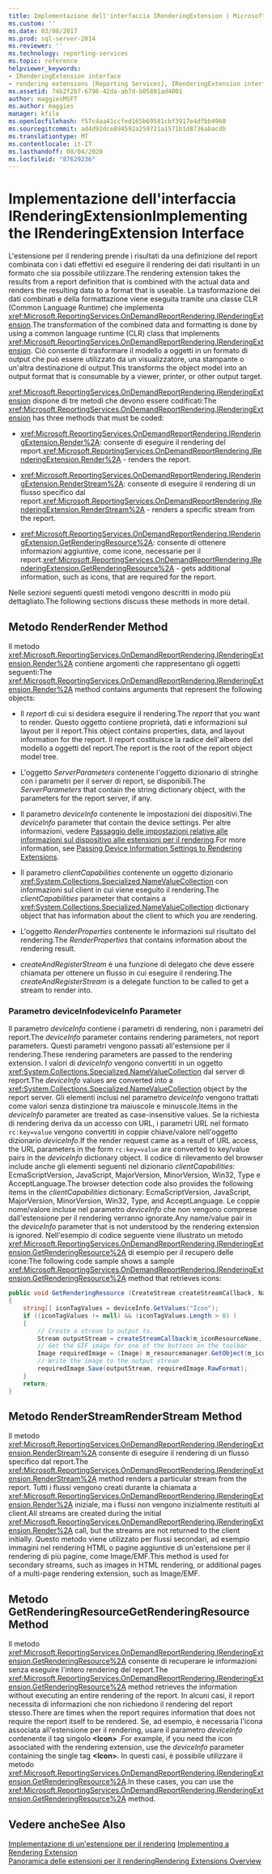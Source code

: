 ```yaml
---
title: Implementazione dell'interfaccia IRenderingExtension | Microsoft Docs
ms.custom: ''
ms.date: 03/08/2017
ms.prod: sql-server-2014
ms.reviewer: ''
ms.technology: reporting-services
ms.topic: reference
helpviewer_keywords:
- IRenderingExtension interface
- rendering extensions [Reporting Services], IRenderingExtension interface
ms.assetid: 74b2f2b7-6796-42da-ab7d-b05891ad4001
author: maggiesMSFT
ms.author: maggies
manager: kfile
ms.openlocfilehash: f57c4aa41ccfed165b69581cbf3917e4dfbb4960
ms.sourcegitcommit: ad4d92dce894592a259721a1571b1d8736abacdb
ms.translationtype: MT
ms.contentlocale: it-IT
ms.lasthandoff: 08/04/2020
ms.locfileid: "87629236"
---
```

# <a name="implementing-the-irenderingextension-interface"></a><span data-ttu-id="85259-102">Implementazione dell'interfaccia IRenderingExtension</span><span class="sxs-lookup"><span data-stu-id="85259-102">Implementing the IRenderingExtension Interface</span></span>
  <span data-ttu-id="85259-103">L'estensione per il rendering prende i risultati da una definizione del report combinata con i dati effettivi ed eseguire il rendering dei dati risultanti in un formato che sia possibile utilizzare.</span><span class="sxs-lookup"><span data-stu-id="85259-103">The rendering extension takes the results from a report definition that is combined with the actual data and renders the resulting data to a format that is useable.</span></span> <span data-ttu-id="85259-104">La trasformazione dei dati combinati e della formattazione viene eseguita tramite una classe CLR (Common Language Runtime) che implementa <xref:Microsoft.ReportingServices.OnDemandReportRendering.IRenderingExtension>.</span><span class="sxs-lookup"><span data-stu-id="85259-104">The transformation of the combined data and formatting is done by using a common language runtime (CLR) class that implements <xref:Microsoft.ReportingServices.OnDemandReportRendering.IRenderingExtension>.</span></span> <span data-ttu-id="85259-105">Ciò consente di trasformare il modello a oggetti in un formato di output che può essere utilizzato da un visualizzatore, una stampante o un'altra destinazione di output.</span><span class="sxs-lookup"><span data-stu-id="85259-105">This transforms the object model into an output format that is consumable by a viewer, printer, or other output target.</span></span>  
  
 <span data-ttu-id="85259-106"><xref:Microsoft.ReportingServices.OnDemandReportRendering.IRenderingExtension> dispone di tre metodi che devono essere codificati:</span><span class="sxs-lookup"><span data-stu-id="85259-106">The <xref:Microsoft.ReportingServices.OnDemandReportRendering.IRenderingExtension> has three methods that must be coded:</span></span>  
  
-   <span data-ttu-id="85259-107"><xref:Microsoft.ReportingServices.OnDemandReportRendering.IRenderingExtension.Render%2A>: consente di eseguire il rendering del report.</span><span class="sxs-lookup"><span data-stu-id="85259-107"><xref:Microsoft.ReportingServices.OnDemandReportRendering.IRenderingExtension.Render%2A> - renders the report.</span></span>  
  
-   <span data-ttu-id="85259-108"><xref:Microsoft.ReportingServices.OnDemandReportRendering.IRenderingExtension.RenderStream%2A>: consente di eseguire il rendering di un flusso specifico dal report.</span><span class="sxs-lookup"><span data-stu-id="85259-108"><xref:Microsoft.ReportingServices.OnDemandReportRendering.IRenderingExtension.RenderStream%2A> - renders a specific stream from the report.</span></span>  
  
-   <span data-ttu-id="85259-109"><xref:Microsoft.ReportingServices.OnDemandReportRendering.IRenderingExtension.GetRenderingResource%2A>: consente di ottenere informazioni aggiuntive, come icone, necessarie per il report.</span><span class="sxs-lookup"><span data-stu-id="85259-109"><xref:Microsoft.ReportingServices.OnDemandReportRendering.IRenderingExtension.GetRenderingResource%2A> - gets additional information, such as icons, that are required for the report.</span></span>  
  
 <span data-ttu-id="85259-110">Nelle sezioni seguenti questi metodi vengono descritti in modo più dettagliato.</span><span class="sxs-lookup"><span data-stu-id="85259-110">The following sections discuss these methods in more detail.</span></span>  
  
## <a name="render-method"></a><span data-ttu-id="85259-111">Metodo Render</span><span class="sxs-lookup"><span data-stu-id="85259-111">Render Method</span></span>  
 <span data-ttu-id="85259-112">Il metodo <xref:Microsoft.ReportingServices.OnDemandReportRendering.IRenderingExtension.Render%2A> contiene argomenti che rappresentano gli oggetti seguenti:</span><span class="sxs-lookup"><span data-stu-id="85259-112">The <xref:Microsoft.ReportingServices.OnDemandReportRendering.IRenderingExtension.Render%2A> method contains arguments that represent the following objects:</span></span>  
  
-   <span data-ttu-id="85259-113">Il *report* di cui si desidera eseguire il rendering.</span><span class="sxs-lookup"><span data-stu-id="85259-113">The *report* that you want to render.</span></span> <span data-ttu-id="85259-114">Questo oggetto contiene proprietà, dati e informazioni sul layout per il report.</span><span class="sxs-lookup"><span data-stu-id="85259-114">This object contains properties, data, and layout information for the report.</span></span> <span data-ttu-id="85259-115">Il report costituisce la radice dell'albero del modello a oggetti del report.</span><span class="sxs-lookup"><span data-stu-id="85259-115">The report is the root of the report object model tree.</span></span>  
  
-   <span data-ttu-id="85259-116">L'oggetto *ServerParameters* contenente l'oggetto dizionario di stringhe con i parametri per il server di report, se disponibili.</span><span class="sxs-lookup"><span data-stu-id="85259-116">The *ServerParameters* that contain the string dictionary object, with the parameters for the report server, if any.</span></span>  
  
-   <span data-ttu-id="85259-117">Il parametro *deviceInfo* contenente le impostazioni dei dispositivi.</span><span class="sxs-lookup"><span data-stu-id="85259-117">The *deviceInfo* parameter that contain the device settings.</span></span> <span data-ttu-id="85259-118">Per altre informazioni, vedere [Passaggio delle impostazioni relative alle informazioni sul dispositivo alle estensioni per il rendering](../../report-server-web-service/net-framework/passing-device-information-settings-to-rendering-extensions.md).</span><span class="sxs-lookup"><span data-stu-id="85259-118">For more information, see [Passing Device Information Settings to Rendering Extensions](../../report-server-web-service/net-framework/passing-device-information-settings-to-rendering-extensions.md).</span></span>  
  
-   <span data-ttu-id="85259-119">Il parametro *clientCapabilities* contenente un oggetto dizionario <xref:System.Collections.Specialized.NameValueCollection> con informazioni sul client in cui viene eseguito il rendering.</span><span class="sxs-lookup"><span data-stu-id="85259-119">The *clientCapabilities* parameter that contains a <xref:System.Collections.Specialized.NameValueCollection> dictionary object that has information about the client to which you are rendering.</span></span>  
  
-   <span data-ttu-id="85259-120">L'oggetto *RenderProperties* contenente le informazioni sul risultato del rendering.</span><span class="sxs-lookup"><span data-stu-id="85259-120">The *RenderProperties* that contains information about the rendering result.</span></span>  
  
-   <span data-ttu-id="85259-121">*createAndRegisterStream* è una funzione di delegato che deve essere chiamata per ottenere un flusso in cui eseguire il rendering.</span><span class="sxs-lookup"><span data-stu-id="85259-121">The *createAndRegisterStream* is a delegate function to be called to get a stream to render into.</span></span>  
  
### <a name="deviceinfo-parameter"></a><span data-ttu-id="85259-122">Parametro deviceInfo</span><span class="sxs-lookup"><span data-stu-id="85259-122">deviceInfo Parameter</span></span>  
 <span data-ttu-id="85259-123">Il parametro *deviceInfo* contiene i parametri di rendering, non i parametri del report.</span><span class="sxs-lookup"><span data-stu-id="85259-123">The *deviceInfo* parameter contains rendering parameters, not report parameters.</span></span> <span data-ttu-id="85259-124">Questi parametri vengono passati all'estensione per il rendering.</span><span class="sxs-lookup"><span data-stu-id="85259-124">These rendering parameters are passed to the rendering extension.</span></span> <span data-ttu-id="85259-125">I valori di *deviceInfo* vengono convertiti in un oggetto <xref:System.Collections.Specialized.NameValueCollection> dal server di report.</span><span class="sxs-lookup"><span data-stu-id="85259-125">The *deviceInfo* values are converted into a <xref:System.Collections.Specialized.NameValueCollection> object by the report server.</span></span> <span data-ttu-id="85259-126">Gli elementi inclusi nel parametro *deviceInfo* vengono trattati come valori senza distinzione tra maiuscole e minuscole.</span><span class="sxs-lookup"><span data-stu-id="85259-126">Items in the *deviceInfo* parameter are treated as case-insensitive values.</span></span> <span data-ttu-id="85259-127">Se la richiesta di rendering deriva da un accesso con URL, i parametri URL nel formato `rc:key=value` vengono convertiti in coppie chiave/valore nell'oggetto dizionario *deviceInfo*.</span><span class="sxs-lookup"><span data-stu-id="85259-127">If the render request came as a result of URL access, the URL parameters in the form `rc:key=value` are converted to key/value pairs in the *deviceInfo* dictionary object.</span></span> <span data-ttu-id="85259-128">Il codice di rilevamento del browser include anche gli elementi seguenti nel dizionario *clientCapabilities*: EcmaScriptVersion, JavaScript, MajorVersion, MinorVersion, Win32, Type e AcceptLanguage.</span><span class="sxs-lookup"><span data-stu-id="85259-128">The browser detection code also provides the following items in the *clientCapabilities* dictionary: EcmaScriptVersion, JavaScript, MajorVersion, MinorVersion, Win32, Type, and AcceptLanguage.</span></span> <span data-ttu-id="85259-129">Le coppie nome/valore incluse nel parametro *deviceInfo* che non vengono comprese dall'estensione per il rendering verranno ignorate.</span><span class="sxs-lookup"><span data-stu-id="85259-129">Any name/value pair in the *deviceInfo* parameter that is not understood by the rendering extension is ignored.</span></span> <span data-ttu-id="85259-130">Nell'esempio di codice seguente viene illustrato un metodo <xref:Microsoft.ReportingServices.OnDemandReportRendering.IRenderingExtension.GetRenderingResource%2A> di esempio per il recupero delle icone:</span><span class="sxs-lookup"><span data-stu-id="85259-130">The following code sample shows a sample <xref:Microsoft.ReportingServices.OnDemandReportRendering.IRenderingExtension.GetRenderingResource%2A> method that retrieves icons:</span></span>  
  
```csharp  
public void GetRenderingResource (CreateStream createStreamCallback, NameValueCollection deviceInfo)  
{  
    string[] iconTagValues = deviceInfo.GetValues("Icon");  
    if ((iconTagValues != null) && (iconTagValues.Length > 0) )  
    {  
        // Create a stream to output to.  
        Stream outputStream = createStreamCallback(m_iconResourceName, "gif", null, "image/gif", false);  
        // Get the GIF image for one of the buttons on the toolbar  
        Image requiredImage = (Image) m_resourcemanager.GetObject(m_iconResourceName  
        // Write the image to the output stream  
        requiredImage.Save(outputStream, requiredImage.RawFormat);  
    }  
    return;  
}  
```  
  
## <a name="renderstream-method"></a><span data-ttu-id="85259-131">Metodo RenderStream</span><span class="sxs-lookup"><span data-stu-id="85259-131">RenderStream Method</span></span>  
 <span data-ttu-id="85259-132">Il metodo <xref:Microsoft.ReportingServices.OnDemandReportRendering.IRenderingExtension.RenderStream%2A> consente di eseguire il rendering di un flusso specifico dal report.</span><span class="sxs-lookup"><span data-stu-id="85259-132">The <xref:Microsoft.ReportingServices.OnDemandReportRendering.IRenderingExtension.RenderStream%2A> method renders a particular stream from the report.</span></span> <span data-ttu-id="85259-133">Tutti i flussi vengono creati durante la chiamata a <xref:Microsoft.ReportingServices.OnDemandReportRendering.IRenderingExtension.Render%2A> iniziale, ma i flussi non vengono inizialmente restituiti al client.</span><span class="sxs-lookup"><span data-stu-id="85259-133">All streams are created during the initial <xref:Microsoft.ReportingServices.OnDemandReportRendering.IRenderingExtension.Render%2A> call, but the streams are not returned to the client initially.</span></span> <span data-ttu-id="85259-134">Questo metodo viene utilizzato per flussi secondari, ad esempio immagini nel rendering HTML o pagine aggiuntive di un'estensione per il rendering di più pagine, come Image/EMF.</span><span class="sxs-lookup"><span data-stu-id="85259-134">This method is used for secondary streams, such as images in HTML rendering, or additional pages of a multi-page rendering extension, such as Image/EMF.</span></span>  
  
## <a name="getrenderingresource-method"></a><span data-ttu-id="85259-135">Metodo GetRenderingResource</span><span class="sxs-lookup"><span data-stu-id="85259-135">GetRenderingResource Method</span></span>  
 <span data-ttu-id="85259-136">Il metodo <xref:Microsoft.ReportingServices.OnDemandReportRendering.IRenderingExtension.GetRenderingResource%2A> consente di recuperare le informazioni senza eseguire l'intero rendering del report.</span><span class="sxs-lookup"><span data-stu-id="85259-136">The <xref:Microsoft.ReportingServices.OnDemandReportRendering.IRenderingExtension.GetRenderingResource%2A> method retrieves the information without executing an entire rendering of the report.</span></span> <span data-ttu-id="85259-137">In alcuni casi, il report necessita di informazioni che non richiedono il rendering del report stesso.</span><span class="sxs-lookup"><span data-stu-id="85259-137">There are times when the report requires information that does not require the report itself to be rendered.</span></span> <span data-ttu-id="85259-138">Se, ad esempio, è necessaria l'icona associata all'estensione per il rendering, usare il parametro *deviceInfo* contenente il tag singolo **\<Icon>** .</span><span class="sxs-lookup"><span data-stu-id="85259-138">For example, if you need the icon associated with the rendering extension, use the *deviceInfo* parameter containing the single tag **\<Icon>**.</span></span> <span data-ttu-id="85259-139">In questi casi, è possibile utilizzare il metodo <xref:Microsoft.ReportingServices.OnDemandReportRendering.IRenderingExtension.GetRenderingResource%2A>.</span><span class="sxs-lookup"><span data-stu-id="85259-139">In these cases, you can use the <xref:Microsoft.ReportingServices.OnDemandReportRendering.IRenderingExtension.GetRenderingResource%2A> method.</span></span>  
  
## <a name="see-also"></a><span data-ttu-id="85259-140">Vedere anche</span><span class="sxs-lookup"><span data-stu-id="85259-140">See Also</span></span>  
 <span data-ttu-id="85259-141">[Implementazione di un'estensione per il rendering](implementing-a-rendering-extension.md) </span><span class="sxs-lookup"><span data-stu-id="85259-141">[Implementing a Rendering Extension](implementing-a-rendering-extension.md) </span></span>  
 [<span data-ttu-id="85259-142">Panoramica delle estensioni per il rendering</span><span class="sxs-lookup"><span data-stu-id="85259-142">Rendering Extensions Overview</span></span>](rendering-extensions-overview.md)  
  
  
